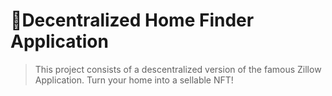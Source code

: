 # 🏡Decentralized Home Finder Application
> This project consists of a descentralized version of the famous Zillow Application. Turn your home into a sellable NFT!
